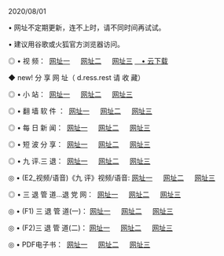 <p>2020/08/01
<p>• 网址不定期更新，连不上时，请不同时间再试试。
<p>• 建议用谷歌或火狐官方浏览器访问。
<p>◎ • 视 频： 
<a href="http://pci.hdfmradio.com/" target="_blank">网址一</a> 　 
<a href="http://pai.hdfmradio.com/" target="_blank">网址二</a> 　 
<a href="http://pbi.hdfmradio.com/b.html" target="_blank">网址三</a>
<a href="https://disk.yandex.ru/d/wIUK0uxc3Gk4Ng" target="_blank">　• 云下载 </a></p>
<p>◆ new! 分 享 网 址（ d.ress.rest	请 收 藏）</p>

<p>◎ • 小 站：  
<a href="http://pci.hdfmradio.com/f.html" target="_blank">网址一</a> 　 
<a href="http://pai.hdfmradio.com/h.html" target="_blank">网址二</a> 　 
<a href="http://pbi.hdfmradio.com/k/" target="_blank">网址三</a></p>
<p>◎ • 翻 墙 软 件 ：  
<a href="http://pci.hdfmradio.com/ff/" target="_blank">网址一</a> 　 
<a href="http://pai.hdfmradio.com/s/read/a1_nd.html" target="_blank">网址二</a> 　 
<a href="http://pbi.hdfmradio.com/ff/index.html" target="_blank">网址三</a></p>
<p>◎ • 每 日 新 闻：  
<a href="http://pci.hdfmradio.com/day/" target="_blank">网址一</a> 　 
<a href="http://pai.hdfmradio.com/day/" target="_blank">网址二</a> 　 
<a href="http://pbi.hdfmradio.com/day/index.html" target="_blank">网址三</a></p>
<p>◎ • 短 波 分 享：  
<a href="http://pci.hdfmradio.com/h/" target="_blank">网址一</a> 　 
<a href="http://pbi.hdfmradio.com/h/" target="_blank">网址二</a> 　 
<a href="http://pai.hdfmradio.com/h/index.html" target="_blank">网址三</a></p>
<p>◎ • 九 评.三 退：  
<a href="http://pci.hdfmradio.com/t/" target="_blank">网址一</a> 　 
<a href="http://pai.hdfmradio.com/v2/index.html" target="_blank">网址二</a> 　 
<a href="http://pbi.hdfmradio.com/tt/index.html" target="_blank">网址三</a> 　</p>
<p>◎ • (E2_视频/语音)《九 评》视频/语音: 
<a href="http://pai.hdfmradio.com/7738.html" target="_blank">网址一</a> 　 
<a href="http://pci.hdfmradio.com/7614.html" target="_blank">网址二</a> 　 
<a href="http://pbi.hdfmradio.com/7633.html" target="_blank">网址三</a></p>
<p>◎ • 三 退 管 道...退 党 网：  
<a href="http://pci.hdfmradio.com/go/td1.html" target="_blank">网址一</a> 　 
<a href="http://pai.hdfmradio.com/go/td2.html" target="_blank">网址二</a> 　 
<a href="http://pbi.hdfmradio.com/go/td3.html" target="_blank">网址三</a></p>
<p>◎ • (F1) 三 退 管 道(一)： 
<a href="http://pci.hdfmradio.com/dd/" target="_blank">网址一</a> 　 
<a href="http://pai.hdfmradio.com/s/read/a1_tdx.html" target="_blank">网址二</a> 　 
<a href="http://pbi.hdfmradio.com/dd/" target="_blank">网址三</a></p>
<p>◎ • (F2)三 退 管 道(二)： 
<a href="http://pai.hdfmradio.com/d/" target="_blank">网址一</a> 　 
<a href="http://pci.hdfmradio.com/d/index.html" target="_blank">网址二</a> 　 
<a href="http://pbi.hdfmradio.com/d/" target="_blank">网址三</a></p>
<p>◎ • PDF电子书：  
<a href="http://pci.hdfmradio.com/p/" target="_blank">网址一</a> 　 
<a href="http://pai.hdfmradio.com/p/index.html" target="_blank">网址二</a> 　 
<a href="http://pbi.hdfmradio.com/p/" target="_blank">网址三</a></p>
